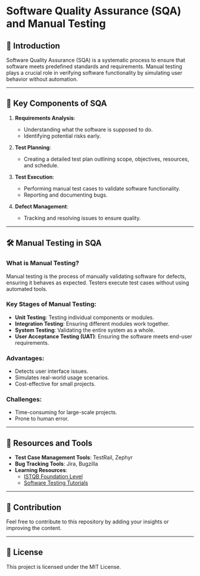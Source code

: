 # Software Quality Assurance (SQA) and Manual Testing

## 📜 Introduction
Software Quality Assurance (SQA) is a systematic process to ensure that software meets predefined standards and requirements. Manual testing plays a crucial role in verifying software functionality by simulating user behavior without automation.

---

## 🧰 Key Components of SQA

1. **Requirements Analysis**:
   - Understanding what the software is supposed to do.
   - Identifying potential risks early.

2. **Test Planning**:
   - Creating a detailed test plan outlining scope, objectives, resources, and schedule.

3. **Test Execution**:
   - Performing manual test cases to validate software functionality.
   - Reporting and documenting bugs.

4. **Defect Management**:
   - Tracking and resolving issues to ensure quality.

---

## 🛠️ Manual Testing in SQA

### What is Manual Testing?
Manual testing is the process of manually validating software for defects, ensuring it behaves as expected. Testers execute test cases without using automated tools.

### Key Stages of Manual Testing:
- **Unit Testing**: Testing individual components or modules.
- **Integration Testing**: Ensuring different modules work together.
- **System Testing**: Validating the entire system as a whole.
- **User Acceptance Testing (UAT)**: Ensuring the software meets end-user requirements.

### Advantages:
- Detects user interface issues.
- Simulates real-world usage scenarios.
- Cost-effective for small projects.

### Challenges:
- Time-consuming for large-scale projects.
- Prone to human error.

---

## 📂 Resources and Tools

- **Test Case Management Tools**: TestRail, Zephyr
- **Bug Tracking Tools**: Jira, Bugzilla
- **Learning Resources**:
  - [ISTQB Foundation Level](https://www.istqb.org/)
  - [Software Testing Tutorials](https://www.softwaretestinghelp.com/)

---

## 🤝 Contribution
Feel free to contribute to this repository by adding your insights or improving the content.

---

## 📝 License
This project is licensed under the MIT License.
